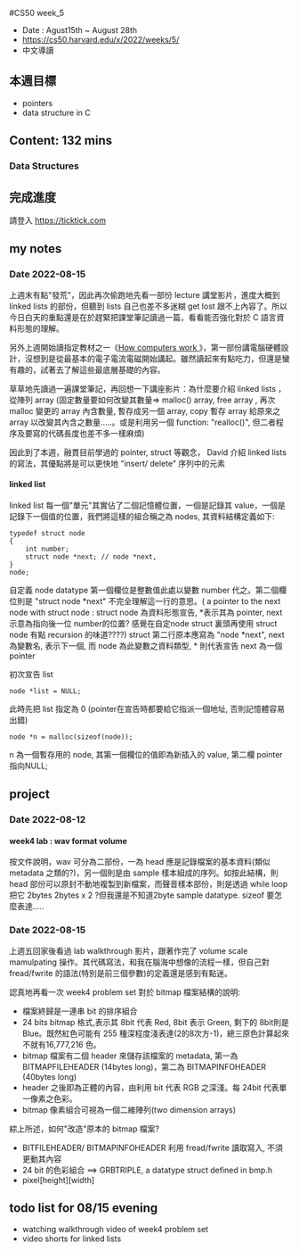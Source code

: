 #CS50 week_5
- Date : Agust15th ~ August 28th
- https://cs50.harvard.edu/x/2022/weeks/5/
- 中文導讀

## 本週目標
- pointers
- data structure in C

## Content:  132 mins
### Data Structures



## 完成進度
請登入 https://ticktick.com

## my notes
### Date 2022-08-15
上週末有點"發荒"，因此再次偷跑地先看一部份 lecture 講堂影片，進度大概到 linked lists 的部份，但聽到 lists 自己也差不多迷糊 get lost 跟不上內容了。所以今日白天的重點還是在於趕緊把課堂筆記讀過一篇，看看能否強化對於 C 語言資料形態的理解。

另外上週開始讀指定教材之一《[How computers work ](https://archive.org/details/howcomputerswork0009whit) 》，第一部份講電腦硬體設計，沒想到是從最基本的電子電流電磁開始講起。雖然讀起來有點吃力，但還是蠻有趣的，試著去了解這些最底層基礎的內容。

草草地先讀過一遍課堂筆記，再回想一下講座影片：為什麼要介紹 linked lists ，從陣列 array (固定數量要如何改變其數量=> malloc() array, free array , 再次malloc 變更的 array 內含數量, 暫存成另一個 array, copy 暫存 array 給原來之 array 以改變其內含之數量.....。或是利用另一個 function: "realloc()", 但二者程序及要寫的代碼長度也差不多一樣麻煩)

因此到了本週，融貫目前學過的 pointer, struct 等觀念， David 介紹 linked lists 的寫法，其優點將是可以更快地 "insert/ delete" 序列中的元素

#### linked list
linked list 每一個"單元"其實佔了二個記憶體位置，一個是記錄其 value，一個是記錄下一個值的位置，我們將這樣的組合稱之為 nodes, 其資料結構定義如下:

```
typedef struct node
{
    int number;
    struct node *next; // node *next, 
}
node;

```
自定義 node datatype 第一個欄位是整數值此處以變數 number 代之。第二個欄位則是 "struct node \*next" 不完全理解這一行的意思。( a pointer to the next node with struct node : struct node 為資料形態宣告, \*表示其為 pointer, next示意為指向後一位 number的位置? 感覺在自定node struct 裏頭再使用 struct node 有點 recursion 的味道????) struct 第二行原本應寫為 "node \*next", next 為變數名, 表示下一個, 而 node 為此變數之資料類型, \* 則代表宣告 next 為一個pointer 

初次宣告 list
```
node *list = NULL;
```
此時先把 list 指定為 0 (pointer在宣告時都要給它指派一個地址, 否則記憶體容易出錯)

```
node *n = malloc(sizeof(node));

```

n 為一個暫存用的 node, 其第一個欄位的值即為新插入的 value, 第二欄 pointer 指向NULL; 


## project
### Date 2022-08-12

#### week4 lab : wav format volume
按文件說明，wav 可分為二部份，一為 head 應是記錄檔案的基本資料(類似 metadata 之類的?)，另一個則是由 sample 樣本組成的序列。如按此結構，則 head 部份可以原封不動地複製到新檔案，而聲音樣本部份，則是透過 while loop 把它 2bytes 2bytes x 2 ?但我還是不知道2byte sample datatype. sizeof 要怎麼表達.....

### Date 2022-08-15
上週五回家後看過 lab walkthrough 影片，跟著作完了 volume scale mamulpating 操作。其代碼寫法，和我在腦海中想像的流程一樣，但自己對 fread/fwrite 的語法(特別是前三個參數)的定義還是感到有點迷。

認真地再看一次 week4 problem set 對於 bitmap 檔案結構的說明:
- 檔案終歸是一連串 bit 的排序組合
- 24 bits bitmap 格式,表示其 8bit 代表 Red, 8bit 表示 Green, 剩下的 8bit則是 Blue。既然紅色可能有 255 種深程度淺表達(2的8次方-1)，總三原色計算起來不就有16,777,216 色。
-  bitmap 檔案有二個 header 來儲存該檔案的 metadata, 第一為 BITMAPFILEHEADER (14bytes long)，第二為 BITMAPINFOHEADER (40bytes long)
-  header 之後即為正體的內容，由利用 bit 代表 RGB 之深淺。每 24bit 代表單一像素之色彩。
- bitmap 像素組合可視為一個二維陣列(two dimension arrays)

綜上所述，如何"改造"原本的 bitmap 檔案?
- BITFILEHEADER/ BITMAPINFOHEADER 利用 fread/fwrite 讀取寫入, 不須更動其內容
- 24 bit 的色彩組合 ==> GRBTRIPLE, a datatype struct defined in bmp.h 
- pixel[height][width]



## todo list for 08/15 evening
- watching walkthrough video of week4 problem set
- video shorts for linked lists



